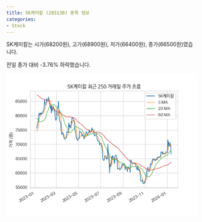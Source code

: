 ```yaml
---
title: SK케미칼 (285130) 종목 정보
categories:
- Stock
---
```


SK케미칼는 시가(68200원), 고가(68900원), 저가(66400원), 종가(66500원)였습니다.

전일 종가 대비 -3.76% 하락했습니다.

<!-- more -->

![285130](/assets/stock_images/285130.png)